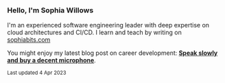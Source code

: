 ### Hello, I'm Sophia Willows

I'm an experienced software engineering leader with deep expertise on cloud architectures and CI/CD. I learn and teach by writing on [sophiabits.com](https://sophiabits.com/blog)

You might enjoy my latest blog post on career development: **[Speak slowly and buy a decent microphone](https://sophiabits.com/blog/speak-slowly-and-buy-a-decent-microphone)**.

<sub>Last updated 4 Apr 2023</sub>
